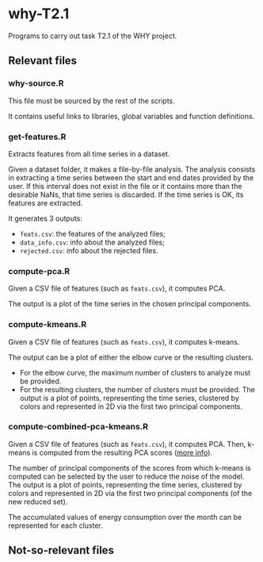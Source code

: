 # why-T2.1
Programs to carry out task T2.1 of the WHY project.

## Relevant files
### why-source.R
This file must be sourced by the rest of the scripts.

It contains useful links to libraries, global variables and function definitions.

### get-features.R
Extracts features from all time series in a dataset.

Given a dataset folder, it makes a file-by-file analysis. The analysis consists in extracting a time series between the start and end dates provided by the user. If this interval does not exist in the file or it contains more than the desirable NaNs, that time series is discarded. If the time series is OK, its features are extracted.

It generates 3 outputs:
* `feats.csv`: the features of the analyzed files;
* `data_info.csv`: info about the analyzed files;
* `rejected.csv`: info about the rejected files.

### compute-pca.R
Given a CSV file of features (such as `feats.csv`), it computes PCA.

The output is a plot of the time series in the chosen principal components.

### compute-kmeans.R
Given a CSV file of features (such as `feats.csv`), it computes k-means.

The output can be a plot of either the elbow curve or the resulting clusters.
*  For the elbow curve, the maximum number of clusters to analyze must be provided.
*  For the resulting clusters, the number of clusters must be provided. The output is a plot of points, representing the time series, clustered by colors and represented in 2D via the first two principal components.

### compute-combined-pca-kmeans.R
Given a CSV file of features (such as `feats.csv`), it computes PCA. Then, k-means is computed from the resulting PCA scores ([more info](https://365datascience.com/pca-k-means/)).

The number of principal components of the scores from which k-means is computed can be selected by the user to reduce the noise of the model. The output is a plot of points, representing the time series, clustered by colors and represented in 2D via the first two principal components (of the new reduced set).

The accumulated values of energy consumption over the month can be represented for each cluster.

## Not-so-relevant files
